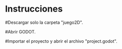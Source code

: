 ﻿# Instrucciones
 
#Descargar solo la carpeta "juego2D".

#Abrir GODOT.

#Importar el proyecto y abrir el archivo "project.godot".
